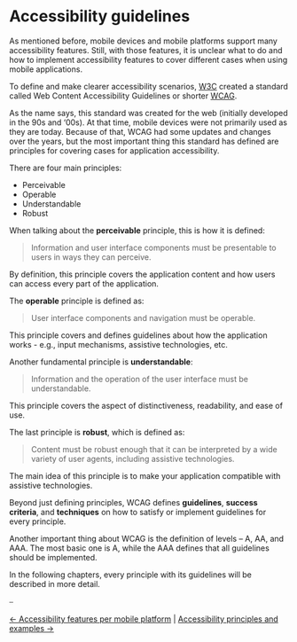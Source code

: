 # Accessibility guidelines

As mentioned before, mobile devices and mobile platforms support many accessibility features. Still, with those features, it is unclear what to do and how to implement accessibility features to cover different cases when using mobile applications.

To define and make clearer accessibility scenarios, [W3C](https://www.w3.org/) created a standard called Web Content Accessibility Guidelines or shorter [WCAG](https://www.w3.org/TR/WCAG21/).

As the name says, this standard was created for the web (initially developed in the 90s and ‘00s). At that time, mobile devices were not primarily used as they are today. Because of that, WCAG had some updates and changes over the years, but the most important thing this standard has defined are principles for covering cases for application accessibility.

There are four main principles:

* Perceivable
* Operable
* Understandable
* Robust

When talking about the **perceivable** principle, this is how it is defined:

> Information and user interface components must be presentable to users in ways they can perceive.

By definition, this principle covers the application content and how users can access every part of the application.

The **operable** principle is defined as:

> User interface components and navigation must be operable.

This principle covers and defines guidelines about how the application works - e.g., input mechanisms, assistive technologies, etc.

Another fundamental principle is **understandable**:

> Information and the operation of the user interface must be understandable.

This principle covers the aspect of distinctiveness, readability, and ease of use.

The last principle is **robust**, which is defined as:

> Content must be robust enough that it can be interpreted by a wide variety of user agents, including assistive technologies.

The main idea of this principle is to make your application compatible with assistive technologies.

Beyond just defining principles, WCAG defines **guidelines**, **success criteria**, and **techniques** on how to satisfy or implement guidelines for every principle.

Another important thing about WCAG is the definition of levels – A, AA, and AAA. The most basic one is A, while the AAA defines that all guidelines should be implemented.

In the following chapters, every principle with its guidelines will be described in more detail.

⎯

[← Accessibility features per mobile platform](../features/features_mobile_platforms.md "Accessibility features per mobile platform")
|
[Accessibility principles and examples →](principles/accessibility_principles_and_examples.md "Accessibility principles and examples")
